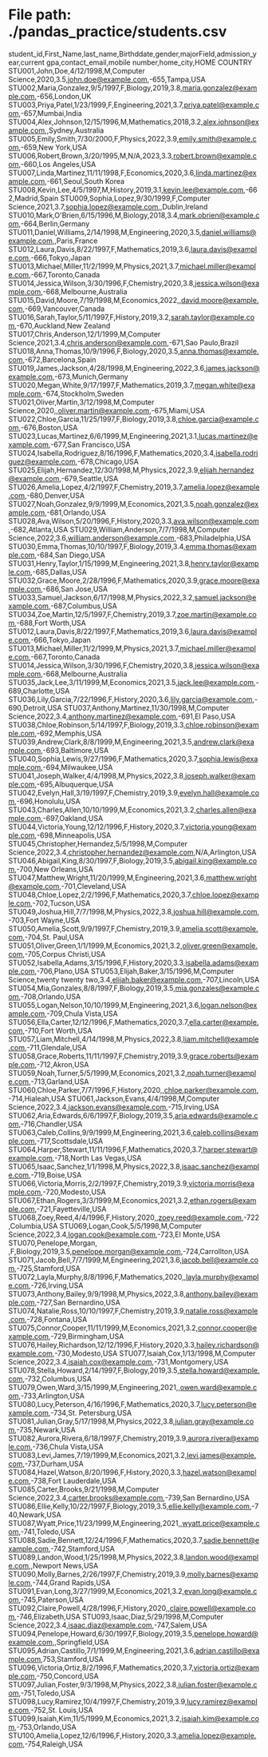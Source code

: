 # File path: ./pandas_practice/students.csv

student_id,First_Name,last_name,Birthddate,gender,majorField,admission_year,current gpa,contact_email,mobile number,home_city,HOME COUNTRY
STU001,John,Doe,4/12/1998,M,Computer Science,2020,3.5,john.doe@example.com,-655,Tampa,USA
STU002,Maria,Gonzalez,9/5/1997,F,Biology,2019,3.8,maria.gonzalez@example.com,-656,London,UK
STU003,Priya,Patel,1/23/1999,F,Engineering,2021,3.7,priya.patel@example.com,-657,Mumbai,India
STU004,Alex,Johnson,12/15/1996,M,Mathematics,2018,3.2,alex.johnson@example.com,,Sydney,Australia
STU005,Emily,Smith,7/30/2000,F,Physics,2022,3.9,emily.smith@example.com,-659,New York,USA
STU006,Robert,Brown,3/20/1995,M,N/A,2023,3.3,robert.brown@example.com,-660,Los Angeles,USA
STU007,Linda,Martinez,11/11/1998,F,Economics,2020,3.6,linda.martinez@example.com,-661,Seoul,South Korea
STU008,Kevin,Lee,4/5/1997,M,History,2019,3.1,kevin.lee@example.com,-662,Madrid,Spain
STU009,Sophia,Lopez,9/30/1999,F,Computer Science,2021,3.7,sophia.lopez@example.com,,Dublin,Ireland
STU010,Mark,O'Brien,6/15/1996,M,Biology,2018,3.4,mark.obrien@example.com,-664,Berlin,Germany
STU011,Daniel,Williams,2/14/1998,M,Engineering,2020,3.5,daniel.williams@example.com,,Paris,France
STU012,Laura,Davis,8/22/1997,F,Mathematics,2019,3.6,laura.davis@example.com,-666,Tokyo,Japan
STU013,Michael,Miller,11/2/1999,M,Physics,2021,3.7,michael.miller@example.com,-667,Toronto,Canada
STU014,Jessica,Wilson,3/30/1996,F,Chemistry,2020,3.8,jessica.wilson@example.com,-668,Melbourne,Australia
STU015,David,Moore,7/19/1998,M,Economics,2022,,david.moore@example.com,-669,Vancouver,Canada
STU016,Sarah,Taylor,5/11/1997,F,History,2019,3.2,sarah.taylor@example.com,-670,Auckland,New Zealand
STU017,Chris,Anderson,12/1/1999,M,Computer Science,2021,3.4,chris.anderson@example.com,-671,Sao Paulo,Brazil
STU018,Anna,Thomas,10/9/1996,F,Biology,2020,3.5,anna.thomas@example.com,-672,Barcelona,Spain
STU019,James,Jackson,4/28/1998,M,Engineering,2022,3.6,james.jackson@example.com,-673,Munich,Germany
STU020,Megan,White,9/17/1997,F,Mathematics,2019,3.7,megan.white@example.com,-674,Stockholm,Sweden
STU021,Oliver,Martin,3/12/1998,M,Computer Science,2020,,oliver.martin@example.com,-675,Miami,USA
STU022,Chloe,Garcia,11/25/1997,F,Biology,2019,3.8,chloe.garcia@example.com,-676,Boston,USA
STU023,Lucas,Martinez,6/6/1999,M,Engineering,2021,3.1,lucas.martinez@example.com,-677,San Francisco,USA
STU024,Isabella,Rodriguez,8/16/1996,F,Mathematics,2020,3.4,isabella.rodriguez@example.com,-678,Chicago,USA
STU025,Elijah,Hernandez,12/30/1998,M,Physics,2022,3.9,elijah.hernandez@example.com,-679,Seattle,USA
STU026,Amelia,Lopez,4/2/1997,F,Chemistry,2019,3.7,amelia.lopez@example.com,-680,Denver,USA
STU027,Noah,Gonzalez,9/9/1999,M,Economics,2021,3.5,noah.gonzalez@example.com,-681,Orlando,USA
STU028,Ava,Wilson,5/20/1996,F,History,2020,3.3,ava.wilson@example.com,-682,Atlanta,USA
STU029,William,Anderson,7/7/1998,M,Computer Science,2022,3.6,william.anderson@example.com,-683,Philadelphia,USA
STU030,Emma,Thomas,10/10/1997,F,Biology,2019,3.4,emma.thomas@example.com,-684,San Diego,USA
STU031,Henry,Taylor,1/15/1999,M,Engineering,2021,3.8,henry.taylor@example.com,-685,Dallas,USA
STU032,Grace,Moore,2/28/1996,F,Mathematics,2020,3.9,grace.moore@example.com,-686,San Jose,USA
STU033,Samuel,Jackson,6/17/1998,M,Physics,2022,3.2,samuel.jackson@example.com,-687,Columbus,USA
STU034,Zoe,Martin,12/5/1997,F,Chemistry,2019,3.7,zoe.martin@example.com,-688,Fort Worth,USA
STU012,Laura,Davis,8/22/1997,F,Mathematics,2019,3.6,laura.davis@example.com,-666,Tokyo,Japan
STU013,Michael,Miller,11/2/1999,M,Physics,2021,3.7,michael.miller@example.com,-667,Toronto,Canada
STU014,Jessica,Wilson,3/30/1996,F,Chemistry,2020,3.8,jessica.wilson@example.com,-668,Melbourne,Australia
STU035,Jack,Lee,3/11/1999,M,Economics,2021,3.5,jack.lee@example.com,-689,Charlotte,USA
STU036,Lily,Garcia,7/22/1996,F,History,2020,3.6,lily.garcia@example.com,-690,Detroit,USA
STU037,Anthony,Martinez,11/30/1998,M,Computer Science,2022,3.4,anthony.martinez@example.com,-691,El Paso,USA
STU038,Chloe,Robinson,5/14/1997,F,Biology,2019,3.3,chloe.robinson@example.com,-692,Memphis,USA
STU039,Andrew,Clark,8/8/1999,M,Engineering,2021,3.5,andrew.clark@example.com,-693,Baltimore,USA
STU040,Sophia,Lewis,9/27/1996,F,Mathematics,2020,3.7,sophia.lewis@example.com,-694,Milwaukee,USA
STU041,Joseph,Walker,4/4/1998,M,Physics,2022,3.8,joseph.walker@example.com,-695,Albuquerque,USA
STU042,Evelyn,Hall,3/19/1997,F,Chemistry,2019,3.9,evelyn.hall@example.com,-696,Honolulu,USA
STU043,Charles,Allen,10/10/1999,M,Economics,2021,3.2,charles.allen@example.com,-697,Oakland,USA
STU044,Victoria,Young,12/12/1996,F,History,2020,3.7,victoria.young@example.com,-698,Minneapolis,USA
STU045,Christopher,Hernandez,5/5/1998,M,Computer Science,2022,3.4,christopher.hernandez@example.com,N/A,Arlington,USA
STU046,Abigail,King,8/30/1997,F,Biology,2019,3.5,abigail.king@example.com,-700,New Orleans,USA
STU047,Matthew,Wright,11/20/1999,M,Engineering,2021,3.6,matthew.wright@example.com,-701,Cleveland,USA
STU048,Chloe,Lopez,2/2/1996,F,Mathematics,2020,3.7,chloe.lopez@example.com,-702,Tucson,USA
STU049,Joshua,Hill,7/7/1998,M,Physics,2022,3.8,joshua.hill@example.com,-703,Fort Wayne,USA
STU050,Amelia,Scott,9/9/1997,F,Chemistry,2019,3.9,amelia.scott@example.com,-704,St. Paul,USA
STU051,Oliver,Green,1/1/1999,M,Economics,2021,3.2,oliver.green@example.com,-705,Corpus Christi,USA
STU052,Isabella,Adams,3/15/1996,F,History,2020,3.3,isabella.adams@example.com,-706,Plano,USA
STU053,Elijah,Baker,3/15/1996,M,Computer Science,twenty twenty two,3.4,elijah.baker@example.com,-707,Lincoln,USA
STU054,Mia,Gonzales,8/8/1997,F,Biology,2019,3.5,mia.gonzales@example.com,-708,Orlando,USA
STU055,Logan,Nelson,10/10/1999,M,Engineering,2021,3.6,logan.nelson@example.com,-709,Chula Vista,USA
STU056,Ella,Carter,12/12/1996,F,Mathematics,2020,3.7,ella.carter@example.com,-710,Fort Worth,USA
STU057,Liam,Mitchell,4/14/1998,M,Physics,2022,3.8,liam.mitchell@example.com,-711,Glendale,USA
STU058,Grace,Roberts,11/11/1997,F,Chemistry,2019,3.9,grace.roberts@example.com,-712,Akron,USA
STU059,Noah,Turner,5/5/1999,M,Economics,2021,3.2,noah.turner@example.com,-713,Garland,USA
STU060,Chloe,Parker,7/7/1996,F,History,2020,,chloe.parker@example.com,-714,Hialeah,USA
STU061,Jackson,Evans,4/4/1998,M,Computer Science,2022,3.4,jackson.evans@example.com,-715,Irving,USA
STU062,Aria,Edwards,6/6/1997,F,Biology,2019,3.5,aria.edwards@example.com,-716,Chandler,USA
STU063,Caleb,Collins,9/9/1999,M,Engineering,2021,3.6,caleb.collins@example.com,-717,Scottsdale,USA
STU064,Harper,Stewart,11/11/1996,F,Mathematics,2020,3.7,harper.stewart@example.com,-718,North Las Vegas,USA
STU065,Isaac,Sanchez,1/1/1998,M,Physics,2022,3.8,isaac.sanchez@example.com,-719,Boise,USA
STU066,Victoria,Morris,2/2/1997,F,Chemistry,2019,3.9,victoria.morris@example.com,-720,Modesto,USA
STU067,Ethan,Rogers,3/3/1999,M,Economics,2021,3.2,ethan.rogers@example.com,-721,Fayetteville,USA
STU068,Zoey,Reed,4/4/1996,F,History,2020,,zoey.reed@example.com,-722,Columbia,USA
STU069,Logan,Cook,5/5/1998,M,Computer Science,2022,3.4,logan.cook@example.com,-723,El Monte,USA
STU070,Penelope,Morgan, ,F,Biology,2019,3.5,penelope.morgan@example.com,-724,Carrollton,USA
STU071,Jacob,Bell,7/7/1999,M,Engineering,2021,3.6,jacob.bell@example.com,-725,Stamford,USA
STU072,Layla,Murphy,8/8/1996,F,Mathematics,2020,,layla.murphy@example.com,-726,Irving,USA
STU073,Anthony,Bailey,9/9/1998,M,Physics,2022,3.8,anthony.bailey@example.com,-727,San Bernardino,USA
STU074,Natalie,Ross,10/10/1997,F,Chemistry,2019,3.9,natalie.ross@example.com,-728,Fontana,USA
STU075,Connor,Cooper,11/11/1999,M,Economics,2021,3.2,connor.cooper@example.com,-729,Birmingham,USA
STU076,Hailey,Richardson,12/12/1996,F,History,2020,3.3,hailey.richardson@example.com,-730,Modesto,USA
STU077,Isaiah,Cox,1/13/1998,M,Computer Science,2022,3.4,isaiah.cox@example.com,-731,Montgomery,USA
STU078,Stella,Howard,2/14/1997,F,Biology,2019,3.5,stella.howard@example.com,-732,Columbus,USA
STU079,Owen,Ward,3/15/1999,M,Engineering,2021,,owen.ward@example.com,-733,Arlington,USA
STU080,Lucy,Peterson,4/16/1996,F,Mathematics,2020,3.7,lucy.peterson@example.com,-734,St. Petersburg,USA
STU081,Julian,Gray,5/17/1998,M,Physics,2022,3.8,julian.gray@example.com,-735,Newark,USA
STU082,Aurora,Rivera,6/18/1997,F,Chemistry,2019,3.9,aurora.rivera@example.com,-736,Chula Vista,USA
STU083,Levi,James,7/19/1999,M,Economics,2021,3.2,levi.james@example.com,-737,Durham,USA
STU084,Hazel,Watson,8/20/1996,F,History,2020,3.3,hazel.watson@example.com,-738,Fort Lauderdale,USA
STU085,Carter,Brooks,9/21/1998,M,Computer Science,2022,3.4,carter.brooks@example.com,-739,San Bernardino,USA
STU086,Ellie,Kelly,10/22/1997,F,Biology,2019,3.5,ellie.kelly@example.com,-740,Newark,USA
STU087,Wyatt,Price,11/23/1999,M,Engineering,2021,,wyatt.price@example.com,-741,Toledo,USA
STU088,Sadie,Bennett,12/24/1996,F,Mathematics,2020,3.7,sadie.bennett@example.com,-742,Stamford,USA
STU089,Landon,Wood,1/25/1998,M,Physics,2022,3.8,landon.wood@example.com,,Newport News,USA
STU090,Molly,Barnes,2/26/1997,F,Chemistry,2019,3.9,molly.barnes@example.com,-744,Grand Rapids,USA
STU091,Evan,Long,3/27/1999,M,Economics,2021,3.2,evan.long@example.com,-745,Paterson,USA
STU092,Claire,Powell,4/28/1996,F,History,2020,,claire.powell@example.com,-746,Elizabeth,USA
STU093,Isaac,Diaz,5/29/1998,M,Computer Science,2022,3.4,isaac.diaz@example.com,-747,Salem,USA
STU094,Penelope,Howard,6/30/1997,F,Biology,2019,3.5,penelope.howard@example.com,,Springfield,USA
STU095,Adrian,Castillo,7/1/1999,M,Engineering,2021,3.6,adrian.castillo@example.com,753,Stamford,USA
STU096,Victoria,Ortiz,8/2/1996,F,Mathematics,2020,3.7,victoria.ortiz@example.com,-750,Concord,USA
STU097,Julian,Foster,9/3/1998,M,Physics,2022,3.8,julian.foster@example.com,-751,Toledo,USA
STU098,Lucy,Ramirez,10/4/1997,F,Chemistry,2019,3.9,lucy.ramirez@example.com,-752,St. Louis,USA
STU099,Isaiah,Kim,11/5/1999,M,Economics,2021,3.2,isaiah.kim@example.com,-753,Orlando,USA
STU100,Amelia,Lopez,12/6/1996,F,History,2020,3.3,amelia.lopez@example.com,-754,Raleigh,USA
```
